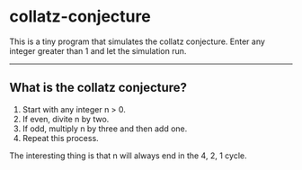 # collatz-conjecture
This is a tiny program that simulates the collatz conjecture. Enter any integer greater than 1 and let the simulation run.

***

## What is the collatz conjecture?

1. Start with any integer n > 0. 
2. If even, divite n by two.
3. If odd, multiply n by three and then add one.
4. Repeat this process.

The interesting thing is that n will always end in the 4, 2, 1 cycle.
